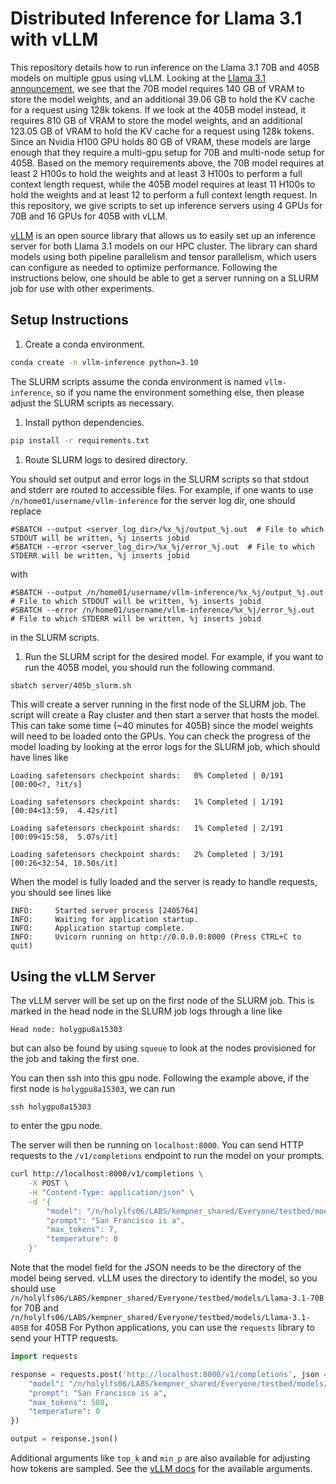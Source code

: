 # Distributed Inference for Llama 3.1 with vLLM 

This repository details how to run inference on the Llama 3.1 70B and 405B models on multiple gpus using vLLM.
Looking at the [Llama 3.1 announcement](https://huggingface.co/blog/llama31), we see that the 70B model requires 140 GB of VRAM to store the model weights, and an additional 39.06 GB to hold the KV cache for a request using 128k tokens.
If we look at the 405B model instead, it requires 810 GB of VRAM to store the model weights, and an additional 123.05 GB of VRAM to hold the KV cache for a request using 128k tokens.
Since an Nvidia H100 GPU holds 80 GB of VRAM, these models are large enough that they require a multi-gpu setup for 70B and multi-node setup for 405B.
Based on the memory requirements above, the 70B model requires at least 2 H100s to hold the weights and at least 3 H100s to perform a full context length request, while the 405B model requires at least 11 H100s to hold the weights and at least 12 to perform a full context length request.
In this repository, we give scripts to set up inference servers using 4 GPUs for 70B and 16 GPUs for 405B with vLLM.

[vLLM](https://docs.vllm.ai/en/latest/index.html) is an open source library that allows us to easily set up an inference server for both Llama 3.1 models on our HPC cluster. The library can shard models using both pipeline parallelism and tensor parallelism, which users can configure as needed to optimize performance.
Following the instructions below, one should be able to get a server running on a SLURM job for use with other experiments.

## Setup Instructions

1. Create a conda environment.

```bash
conda create -n vllm-inference python=3.10
```
The SLURM scripts assume the conda environment is named `vllm-inference`, so if you name the environment something else, then please adjust the SLURM scripts as necessary.

1. Install python dependencies.

```bash
pip install -r requirements.txt
```

1. Route SLURM logs to desired directory.

You should set output and error logs in the SLURM scripts so that stdout and stderr are routed to accessible files. For example, if one wants to use `/n/home01/username/vllm-inference` for the server log dir, one should replace
```
#SBATCH --output <server_log_dir>/%x_%j/output_%j.out  # File to which STDOUT will be written, %j inserts jobid
#SBATCH --error <server_log_dir>/%x_%j/error_%j.out  # File to which STDERR will be written, %j inserts jobid
```
with
```
#SBATCH --output /n/home01/username/vllm-inference/%x_%j/output_%j.out  # File to which STDOUT will be written, %j inserts jobid
#SBATCH --error /n/home01/username/vllm-inference/%x_%j/error_%j.out  # File to which STDERR will be written, %j inserts jobid
```
in the SLURM scripts.

1. Run the SLURM script for the desired model. For example, if you want to run the 405B model, you should run the following command.

```bash
sbatch server/405b_slurm.sh
```
This will create a server running in the first node of the SLURM job.
The script will create a Ray cluster and then start a server that hosts the model.
This can take some time (~40 minutes for 405B) since the model weights will need to be loaded onto the GPUs.
You can check the progress of the model loading by looking at the error logs for the SLURM job, which should have lines like
```
Loading safetensors checkpoint shards:   0% Completed | 0/191 [00:00<?, ?it/s]

Loading safetensors checkpoint shards:   1% Completed | 1/191 [00:04<13:59,  4.42s/it]

Loading safetensors checkpoint shards:   1% Completed | 2/191 [00:09<15:58,  5.07s/it]

Loading safetensors checkpoint shards:   2% Completed | 3/191 [00:26<32:54, 10.50s/it]
```
When the model is fully loaded and the server is ready to handle requests, you should see lines like
```
INFO:     Started server process [2405764]
INFO:     Waiting for application startup.
INFO:     Application startup complete.
INFO:     Uvicorn running on http://0.0.0.0:8000 (Press CTRL+C to quit)
```

## Using the vLLM Server

The vLLM server will be set up on the first node of the SLURM job.
This is marked in the head node in the SLURM job logs through a line like
```
Head node: holygpu8a15303
```
but can also be found by using `squeue` to look at the nodes provisioned for the job and taking the first one.

You can then ssh into this gpu node. Following the example above, if the first node is `holygpu8a15303`, we can run
```
ssh holygpu8a15303
```
to enter the gpu node.

The server will then be running on `localhost:8000`. You can send HTTP requests to the `/v1/completions` endpoint to run the model on your prompts.
```bash
curl http://localhost:8000/v1/completions \
    -X POST \
    -H "Content-Type: application/json" \
    -d '{
        "model": "/n/holylfs06/LABS/kempner_shared/Everyone/testbed/models/Llama-3.1-405B",
        "prompt": "San Francisco is a",
        "max_tokens": 7,
        "temperature": 0
    }'
```
Note that the model field for the JSON needs to be the directory of the model being served. vLLM uses the directory to identify the model, so you should use `/n/holylfs06/LABS/kempner_shared/Everyone/testbed/models/Llama-3.1-70B` for 70B and `/n/holylfs06/LABS/kempner_shared/Everyone/testbed/models/Llama-3.1-405B` for 405B
For Python applications, you can use the `requests` library to send your HTTP requests.
```python
import requests

response = requests.post('http://localhost:8000/v1/completions', json = {
    "model": "/n/holylfs06/LABS/kempner_shared/Everyone/testbed/models/Llama-3.1-405B",
    "prompt": "San Francisco is a",
    "max_tokens": 500,
    "temperature": 0
})

output = response.json()
```

Additional arguments like `top_k` and `min_p` are also available for adjusting how tokens are sampled. See the [vLLM docs](https://docs.vllm.ai/en/latest/dev/sampling_params.html) for the available arguments.
